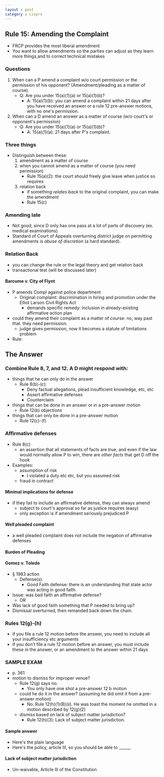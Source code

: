 ```yaml
---
layout : post
category : civpro
---
```


## Rule 15: Amending the Complaint
- FRCP provides the most liberal amendment
- You want to allow amendments so the parties can adjust as they learn more things,and to correct technical mistakes

### Questions
1. When can a P amend a complaint w/o court permission or the permission of his opponent? (Amendment/pleading as a matter of course).
	- Q: Are you under 15(a)(1)(a) or 15(a)(1)(b)?
		- A: 15(a)(1)(b): you can amend a complaint within 21 days after you have received an answer or a rule 12 pre-answer motions, with no one's permission.
2. When can a D amend an answer as a matter of course (w/o court's or opponent's permission)
	- Q: Are you under 15(a)(1)(a) or 15(a)(1)(b)?
		- A: 15(a)(1)(a): 21 days after P's complaint.

### Three things
- Distinguish between these:
	1. amendment as a matter of course
	2. when you cannot amend as a matter of course (you need permission)
		- Rule 15(a)(2): the court should freely give leave when justice so requires
	3. relation back
		- if something *relates back* to the original complaint, you can make the amendment
		- Rule 15(c)

### Amending late
- Not good, since D only has one pass at a lot of parts of discovery (ex. medical examinations)
- Standard of Court of Appeals overturning district judge on permitting amendments is *abuse of discretion* (a hard standard).

### Relation Back
- you can change the rule or the legal theory and get relation back
- transactional test (will be discussed later)

#### Barcume v. City of Flynt
- P amends Compl against police department
	- Original complaint: discrimination in hiring and promotion under the Elliot Larson Civil Rights Act
		- demands specific remedy: inclusion in already-existing affirmative action plan
- could they amend their complaint as a matter of course: no, way past that. they need permission.
	- judge gives permission, now it becomes a statute of limitations problem
- Rule:

## The Answer

### Combine Rule 8, 7, and 12. A D might respond with:
- things that he can only do in the answer
	- Rule 8(b)-(c):
		- Deny factual allegations, plead insufficient knowledge, etc, etc
		- Assert affirmative defenses
		- Counterclaim
- things that can be done in an answer or in a pre-answer motion
	- Rule 12(b) objections
- things that can only be done in a pre-answer motion
	- Rule 12(c)-(f)
	
### Affirmative defenses
- Rule 8(c)
	- an assertion that all statements of facts are true, and even if the law would normally allow P to win, there are *other facts* that get D off the hook
- Examples:
	- assumption of risk
		- I violated a duty etc etc, but you assumed risk
	- fraud in contract

#### Minimal implications for defense
- if they fail to include an affirmative defense, they can always amend
	- subject to court's approval so far as justice requires (easy)
	- only exception is if amendment seriously prejudiced P

#### Well pleaded complaint
- a well pleaded complaint does not include the negation of affirmative defenses

#### Burden of Pleading

#### Gomez v. Toledo
- § 1983 action
	- Defense(s):
		- Good Faith defense: there is an understanding that state actor was acting in good faith.
- Issue: was bad faith an affirmative defense?
	- OR
- Was lack of good faith something that P needed to bring up?
- Dismissal overturned, then remanded back down the chain.

### Rules 12(g)-(h)
- if you file a rule 12 motion before the answer, you need to include all your insufficiency etc arguments
- if you don't file a rule 12 motion before an answer, you must include these in the answer, or an amendment to the answer within 21 days

### SAMPLE EXAM
- p. 361
- motion to dismiss for improper venue?
	- Rule 12(g) says no.
		- You only have one shot a pre-answer 12 b motion
	- could he do it in the answer? (assuming he did omit it from a pre-answer motion)
		- No. Rule 12(h)(1)(B)(ii). He was toast the moment he omitted in a motion described by 12(g)(2)
	- dismiss based on lack of subject matter jurisdiction?
		- Rule 12(h)(3): Lack of subject matter jurisdiction.

#### Sample answer
- Here's the plain language
- Here's the policy, article III, so you should be able to ______


#### Lack of subject matter jurisdiction
- Un-waivable, Article III of the Constitution
